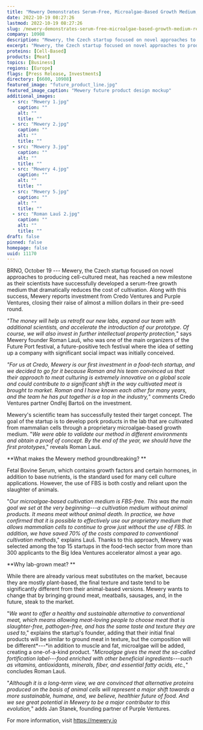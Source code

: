 ```yaml
---
title: "Mewery Demonstrates Serum-Free, Microalgae-Based Growth Medium, Receives Pre-seed Investment"
date: 2022-10-19 08:27:26
lastmod: 2022-10-19 08:27:26
slug: /mewery-demonstrates-serum-free-microalgae-based-growth-medium-receives-pre-seed-investment
company: 10908
description: "Mewery, the Czech startup focused on novel approaches to producing cell-cultured meat, has reached a new milestone as their scientists have successfully developed a serum-free growth medium that dramatically reduces the cost of cultivation. Along with this success, Mewery reports investment from Credo Ventures and Purple Ventures, closing their raise of almost a million dollars in their pre-seed round."
excerpt: "Mewery, the Czech startup focused on novel approaches to producing cell-cultured meat, has reached a new milestone as their scientists have successfully developed a serum-free growth medium that dramatically reduces the cost of cultivation. Along with this success, Mewery reports investment from Credo Ventures and Purple Ventures, closing their raise of almost a million dollars in their pre-seed round."
proteins: [Cell-Based]
products: [Meat]
topics: [Business]
regions: [Europe]
flags: [Press Release, Investments]
directory: [6600, 10908]
featured_image: "future_product_line.jpg"
featured_image_caption: "Mewery future product design mockup"
additional_images:
  - src: "Mewery 1.jpg"
    caption: ""
    alt: ""
    title: ""
  - src: "Mewery 2.jpg"
    caption: ""
    alt: ""
    title: ""
  - src: "Mewery 3.jpg"
    caption: ""
    alt: ""
    title: ""
  - src: "Mewery 4.jpg"
    caption: ""
    alt: ""
    title: ""
  - src: "Mewery 5.jpg"
    caption: ""
    alt: ""
    title: ""
  - src: "Roman Lauš 2.jpg"
    caption: ""
    alt: ""
    title: ""
draft: false
pinned: false
homepage: false
uuid: 11170
---
```

BRNO, October 19 --- Mewery, the Czech startup focused on novel
approaches to producing cell-cultured meat, has reached a new milestone
as their scientists have successfully developed a serum-free growth
medium that dramatically reduces the cost of cultivation. Along with
this success, Mewery reports investment from Credo Ventures and Purple
Ventures, closing their raise of almost a million dollars in their
pre-seed round. 

*\"The money will help us retrofit our new labs, expand our team with
additional scientists, and accelerate the introduction of our prototype.
Of course, we will also invest in further intellectual property
protection,*\" says Mewery founder Roman Lauš, who was one of the main
organizers of the Future Port festival, a future-positive tech festival
where the idea of setting up a company with significant social impact
was initially conceived.

*\"For us at Credo, Mewery is our first investment in a food-tech
startup,* *and we decided to go for it because Roman and his team
convinced us that their approach to meat culturing is extremely
innovative on a global scale and could contribute to a significant shift
in the way cultivated meat is brought to market. Roman and I have known
each other for many years,* *and the team he has put together is a top
in the industry,*\" comments Credo Ventures partner Ondřej Bartoš on the
investment.

Mewery\'s scientific team has successfully tested their target concept.
The goal of the startup is to develop pork products in the lab that are
cultivated from mammalian cells through a proprietary microalgae-based
growth medium. \"*We were able to validate our method in different
environments and obtain a proof of concept. By the end of the year, we
should have the first prototypes*,\" reveals Roman Lauš. 

**What makes the Mewery method groundbreaking? **

Fetal Bovine Serum, which contains growth factors and certain hormones,
in addition to base nutrients, is the standard used for many cell
culture applications. However, the use of FBS is both costly and reliant
upon the slaughter of animals.

\"*Our microalgae-based cultivation medium is FBS-free. This was the
main goal we set at the very beginning---a cultivation medium without
animal products. It means meat without animal death. In practice, we
have confirmed that it is possible to effectively use our proprietary
medium that allows mammalian cells to continue to grow just without the
use of FBS. In addition, we have saved 70% of the costs compared to
conventional cultivation methods*,\" explains Lauš. Thanks to this
approach, Mewery was selected among the top 15 startups in the food-tech
sector from more than 300 applicants to the Big Idea Ventures
accelerator almost a year ago.

**Why lab-grown meat? **

While there are already various meat substitutes on the market, because
they are mostly plant-based, the final texture and taste tend to be
significantly different from their animal-based versions. Mewery wants
to change that by bringing ground meat, meatballs, sausages, and, in the
future, steak to the market.

\"*We want to offer a healthy and sustainable alternative to
conventional meat, which means allowing meat-loving people to choose
meat that is slaughter-free, pathogen-free, and has the same taste and
texture they are used to*,\" explains the startup\'s founder, adding
that their initial final products will be similar to ground meat in
texture, but the composition will be different*---*in addition to muscle
and fat, microalgae will be added, creating a one-of-a-kind product.
\"*Microalgae gives the meat the so-called fortification label---food
enriched with other beneficial ingredients---such as vitamins,
antioxidants, minerals, fiber, and essential fatty acids, etc.,*\"
concludes Roman Lauš.

\"*Although it is a long-term view, we are convinced that alternative
proteins produced on the basis of animal cells will represent a major
shift towards a more sustainable, humane, and, we believe, healthier
future of food. And we see great potential in Mewery to be a major
contributor to this evolution,*\" adds Jan Stanek, founding partner of
Purple Ventures.

For more information, visit <https://mewery.io>
